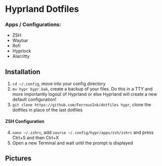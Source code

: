 # Hyprland Dotfiles
### Apps / Configurations:
- ZSH
- Waybar
- Rofi
- Hyprlock
- Alacritty

## Installation
1. `cd ~/.config`, move into your config directory
2. `mv hypr hypr.bak`, create a backup of your files. Do this in a TTY and more importantly logout of Hyprland or else Hyprland will create a new default configuration!
3. `git clone https://github.com/FerrousInk/dotfiles hypr`, clone the dotfiles in place of the last dotfiles

#### ZSH Configuration
4. `nano ~/.zshrc`, add `source ~/.config/hypr/apps/zsh/zshrc` and press Ctrl+S and then Ctrl+X
5. Open a new Terminal and wait until the prompt is displayed

## Pictures
